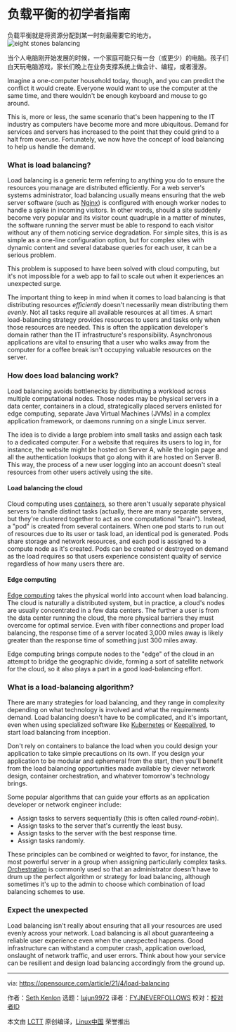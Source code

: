 [#]: subject: (A beginner's guide to load balancing)
[#]: via: (https://opensource.com/article/21/4/load-balancing)
[#]: author: (Seth Kenlon https://opensource.com/users/seth)
[#]: collector: (lujun9972)
[#]: translator: (FYJNEVERFOLLOWS)
[#]: reviewer: ( )
[#]: publisher: ( )
[#]: url: ( )

负载平衡的初学者指南
======
负载平衡就是将资源分配到某一时刻最需要它的地方。
![eight stones balancing][1]

当个人电脑刚开始发展的时候，一个家庭可能只有一台（或更少）的电脑。孩子们白天玩电脑游戏，家长们晚上在业务支撑系统上做会计、编程，或者漫游。

Imagine a one-computer household today, though, and you can predict the conflict it would create. Everyone would want to use the computer at the same time, and there wouldn't be enough keyboard and mouse to go around.

This is, more or less, the same scenario that's been happening to the IT industry as computers have become more and more ubiquitous. Demand for services and servers has increased to the point that they could grind to a halt from overuse. Fortunately, we now have the concept of load balancing to help us handle the demand.

### What is load balancing?

Load balancing is a generic term referring to anything you do to ensure the resources you manage are distributed efficiently. For a web server's systems administrator, load balancing usually means ensuring that the web server software (such as [Nginx][2]) is configured with enough worker nodes to handle a spike in incoming visitors. In other words, should a site suddenly become very popular and its visitor count quadruple in a matter of minutes, the software running the server must be able to respond to each visitor without any of them noticing service degradation. For simple sites, this is as simple as a one-line configuration option, but for complex sites with dynamic content and several database queries for each user, it can be a serious problem.

This problem is supposed to have been solved with cloud computing, but it's not impossible for a web app to fail to scale out when it experiences an unexpected surge.

The important thing to keep in mind when it comes to load balancing is that distributing resources _efficiently_ doesn't necessarily mean distributing them _evenly_. Not all tasks require all available resources at all times. A smart load-balancing strategy provides resources to users and tasks only when those resources are needed. This is often the application developer's domain rather than the IT infrastructure's responsibility. Asynchronous applications are vital to ensuring that a user who walks away from the computer for a coffee break isn't occupying valuable resources on the server.

### How does load balancing work?

Load balancing avoids bottlenecks by distributing a workload across multiple computational nodes. Those nodes may be physical servers in a data center, containers in a cloud, strategically placed servers enlisted for edge computing, separate Java Virtual Machines (JVMs) in a complex application framework, or daemons running on a single Linux server.

The idea is to divide a large problem into small tasks and assign each task to a dedicated computer. For a website that requires its users to log in, for instance, the website might be hosted on Server A, while the login page and all the authentication lookups that go along with it are hosted on Server B. This way, the process of a new user logging into an account doesn't steal resources from other users actively using the site.

#### Load balancing the cloud

Cloud computing uses [containers][3], so there aren't usually separate physical servers to handle distinct tasks (actually, there are many separate servers, but they're clustered together to act as one computational "brain"). Instead, a "pod" is created from several containers. When one pod starts to run out of resources due to its user or task load, an identical pod is generated. Pods share storage and network resources, and each pod is assigned to a compute node as it's created. Pods can be created or destroyed on demand as the load requires so that users experience consistent quality of service regardless of how many users there are.

#### Edge computing

[Edge computing][4] takes the physical world into account when load balancing. The cloud is naturally a distributed system, but in practice, a cloud's nodes are usually concentrated in a few data centers. The further a user is from the data center running the cloud, the more physical barriers they must overcome for optimal service. Even with fiber connections and proper load balancing, the response time of a server located 3,000 miles away is likely greater than the response time of something just 300 miles away.

Edge computing brings compute nodes to the "edge" of the cloud in an attempt to bridge the geographic divide, forming a sort of satellite network for the cloud, so it also plays a part in a good load-balancing effort.

### What is a load-balancing algorithm?

There are many strategies for load balancing, and they range in complexity depending on what technology is involved and what the requirements demand. Load balancing doesn't have to be complicated, and it's important, even when using specialized software like [Kubernetes][5] or [Keepalived][6], to start load balancing from inception.

Don't rely on containers to balance the load when you could design your application to take simple precautions on its own. If you design your application to be modular and ephemeral from the start, then you'll benefit from the load balancing opportunities made available by clever network design, container orchestration, and whatever tomorrow's technology brings.

Some popular algorithms that can guide your efforts as an application developer or network engineer include:

  * Assign tasks to servers sequentially (this is often called _round-robin_).
  * Assign tasks to the server that's currently the least busy.
  * Assign tasks to the server with the best response time.
  * Assign tasks randomly.



These principles can be combined or weighted to favor, for instance, the most powerful server in a group when assigning particularly complex tasks. [Orchestration][7] is commonly used so that an administrator doesn't have to drum up the perfect algorithm or strategy for load balancing, although sometimes it's up to the admin to choose which combination of load balancing schemes to use.

### Expect the unexpected

Load balancing isn't really about ensuring that all your resources are used evenly across your network. Load balancing is all about guaranteeing a reliable user experience even when the unexpected happens. Good infrastructure can withstand a computer crash, application overload, onslaught of network traffic, and user errors. Think about how your service can be resilient and design load balancing accordingly from the ground up.

--------------------------------------------------------------------------------

via: https://opensource.com/article/21/4/load-balancing

作者：[Seth Kenlon][a]
选题：[lujun9972][b]
译者：[FYJNEVERFOLLOWS](https://github.com/FYJNEVERFOLLOWS)
校对：[校对者ID](https://github.com/校对者ID)

本文由 [LCTT](https://github.com/LCTT/TranslateProject) 原创编译，[Linux中国](https://linux.cn/) 荣誉推出

[a]: https://opensource.com/users/seth
[b]: https://github.com/lujun9972
[1]: https://opensource.com/sites/default/files/styles/image-full-size/public/lead-images/water-stone-balance-eight-8.png?itok=1aht_V5V (eight stones balancing)
[2]: https://opensource.com/business/15/4/nginx-open-source-platform
[3]: https://opensource.com/resources/what-are-linux-containers
[4]: https://opensource.com/article/18/5/edge-computing
[5]: https://opensource.com/resources/what-is-kubernetes
[6]: https://www.redhat.com/sysadmin/keepalived-basics
[7]: https://opensource.com/article/20/11/orchestration-vs-automation
